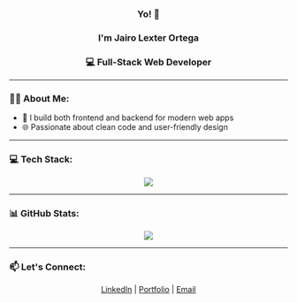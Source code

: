 <h3 align="center">Yo! 👋</h3>
<h3 align="center">I'm Jairo Lexter Ortega</h3>
<h3 align="center">💻 Full-Stack Web Developer</h3>

---

### 👩‍💻 About Me:
- 🔧 I build both frontend and backend for modern web apps  
- 🌐 Passionate about clean code and user-friendly design  

---

### 💻 Tech Stack:
<p align="center">
  <img src="https://skillicons.dev/icons?i=html,css,js,ts,react,vue,php,lavavel,nodejs,mongodb,postgres,mysql,docker,git,vscode" />
</p>

---

### 📊 GitHub Stats:
<p align="center">
  <img src="https://github-readme-stats.vercel.app/api?username=jaixyz&show_icons=true&theme=radical" />
</p>

---

### 📫 Let's Connect:
<p align="center">
  <a href="https://www.linkedin.com/in/jairo-lexter-ortega-822324348">LinkedIn</a> |
  <a href="https://jai-xyz.github.io/my-portfolio">Portfolio</a> |
  <a href="mailto:ortega.jairolextern@gmail.com">Email</a>
</p>
